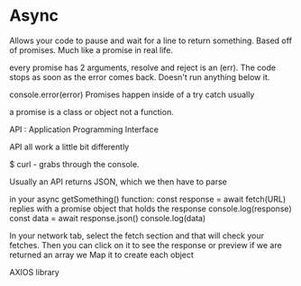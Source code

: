 # Async

Allows your code to pause and wait for a line to return something. Based off of promises. Much like a promise in real life.

every promise has 2 arguments, resolve and reject is an (err). The code stops as soon as the error comes back. Doesn't run anything below it.

console.error(error)
Promises happen inside of a try catch usually

a promise is a class or object not a function.

API : Application Programming Interface

API all work a little bit differently

$ curl - grabs through the console.

Usually an API returns JSON, which we then have to parse

in your async getSomething() function:
  const response = await fetch(URL) replies with a promise object that holds the response
  console.log(response)
  const data = await response.json()
  console.log(data)

  In your network tab, select the fetch section and that will check your fetches. Then you can click on it to see the response or preview
  if we are returned an array we Map it to create each object

  AXIOS library
  <script axios> put above your app script tag
  
  const reponse = axios.get(URL)
  console.log(response.naming)

  auth0 : Domain : Audience: ClientID
    Environment files store our credentials
    generates a token for the user when they login : Bearer Token sent through the get request to return the userinfo object

    Payload is what we are sending to the API as a POST request

    Add locally with the response.data from the api

    Static: A method that exists on the class itself and is exported. must be invoked
    Getters: Exist on the instances of a class

    Account is stored in the appstate


  Don't import Axios 

  sandbox/api/category
  const api = axios.create({
    baseURL: API URL
      const response = await _sandboxApi.get('directory/subject')
  })

creator is an object stored on an object. Basically the user

Adapter Pattern = restructuring the data when you onstruct it through your class.

Flattening an object is removing the nested objects

Create: Post Method. Any time we do a post request we will supply a body. That's what gets sent to our API

enum : means it needs to have one of many selected values

Save a good form

Put Request: go find an object in the API and update the values. Add the ID to the URL for the PUT method
Resend the object through your class and then replace it in the APPSTATE array








